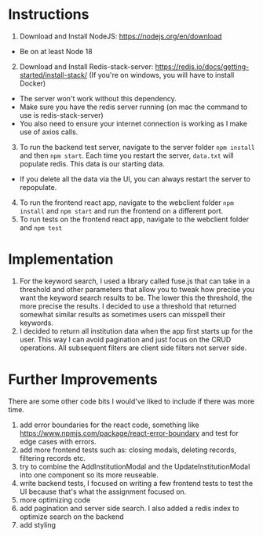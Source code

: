 # Instructions

1. Download and Install NodeJS: https://nodejs.org/en/download

- Be on at least Node 18

2. Download and Install Redis-stack-server: https://redis.io/docs/getting-started/install-stack/
   (If you're on windows, you will have to install Docker)

- The server won't work without this dependency.
- Make sure you have the redis server running (on mac the command to use is redis-stack-server)
- You also need to ensure your internet connection is working as I make use of axios calls.

3. To run the backend test server, navigate to the server folder `npm install` and then `npm start`. Each time you restart the server, `data.txt` will populate redis. This data is our starting data.

- If you delete all the data via the UI, you can always restart the server to repopulate.

4. To run the frontend react app, navigate to the webclient folder `npm install` and `npm start` and run the frontend on a different port.
5. To run tests on the frontend react app, navigate to the webclient folder and `npm test`

# Implementation

1. For the keyword search, I used a library called fuse.js that can take in a threshold and other parameters that allow you to tweak how precise you want the keyword search results to be. The lower this the threshold, the more precise the results. I decided to use a threshold that returned somewhat similar results as sometimes users can misspell their keywords.
2. I decided to return all institution data when the app first starts up for the user. This way I can avoid pagination and just focus on the CRUD operations. All subsequent filters are client side filters not server side.

# Further Improvements

There are some other code bits I would've liked to include if there was more time.

1. add error boundaries for the react code, something like https://www.npmjs.com/package/react-error-boundary and test for edge cases with errors.
2. add more frontend tests such as: closing modals, deleting records, filtering records etc.
3. try to combine the AddInstitutionModal and the UpdateInstitutionModal into one component so its more reuseable.
4. write backend tests, I focused on writing a few frontend tests to test the UI because that's what the assignment focused on.
5. more optimizing code
6. add pagination and server side search. I also added a redis index to optimize search on the backend
7. add styling
